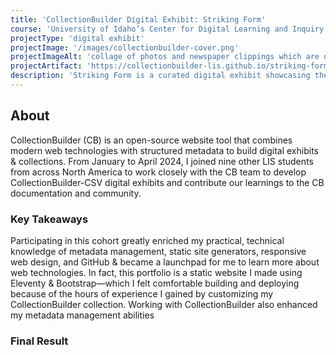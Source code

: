 ```yaml
---
title: 'CollectionBuilder Digital Exhibit: Striking Form'
course: 'University of Idaho’s Center for Digital Learning and Inquiry'
projectType: 'digital exhibit'
projectImage: '/images/collectionbuilder-cover.png'
projectImageAlt: 'collage of photos and newspaper clippings which are objects found in the exhibit'
projectArtifact: 'https://collectionbuilder-lis.github.io/striking-form/'
description: 'Striking Form is a curated digital exhibit showcasing the personal, funny, and sometimes eyebrow-raising history of women & bowling in the US'
---
```


## About

CollectionBuilder (CB) is an open-source website tool that combines modern web technologies with structured metadata to build digital exhibits & collections. From January to April 2024, I joined nine other LIS students from across North America to work closely with the CB team to develop CollectionBuilder-CSV digital exhibits and contribute our learnings to the CB documentation and community.

### Key Takeaways

Participating in this cohort greatly enriched my practical, technical knowledge of metadata management, static site generators, responsive web design, and GitHub & became a launchpad for me to learn more about web technologies. In fact, this portfolio is a static website I made using Eleventy & Bootstrap—which I felt comfortable building and deploying because of the hours of experience I gained by customizing my CollectionBuilder collection. Working with CollectionBuilder also enhanced my metadata management abilities

### Final Result
